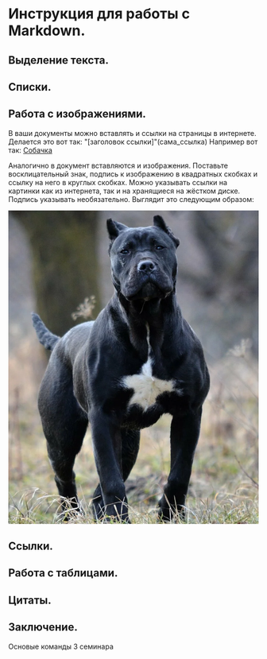 # Инструкция для работы с Markdown.

## Выделение текста.

## Списки.

## Работа с изображениями.
В ваши документы можно вставлять и ссылки на страницы в интернете. Делается это вот так: "[заголовок ссылки]"(сама_ссылка)
Например вот так: [Собачка](https://www.tinydog.ru/wp-content/uploads/2016/07/Aljaskinskij-malamut-1.jpg)

Аналогично в документ вставляются и изображения. Поставьте восклицательный знак, подпись к изображению в квадратных скобках и ссылку на него в круглых скобках. Можно указывать ссылки на картинки как из интернета, так и на хранящиеся на жёстком диске. Подпись указывать необязательно. Выглядит это следующим образом:

![Канарский Дог](1.webp)


## Ссылки.

## Работа с таблицами.

## Цитаты.

## Заключение.

Основые команды 3 семинара